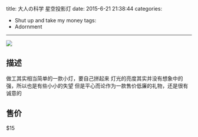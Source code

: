 title: 大人の科学 星空投影灯
date: 2015-6-21 21:38:44
categories:
- Shut up and take my money
tags:
- Adornment
---
![](https://raw.githubusercontent.com/SteveLeeLX/Blog/master/source/images/star.jpg)
## 描述
做工其实相当简单的一款小灯，要自己拼起来
灯光的亮度其实并没有想象中的强，所以也是有些小小的失望<!-- more -->
但是平心而论作为一款售价低廉的礼物，还是很有诚意的

## 售价
$15
